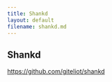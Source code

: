 ```yaml
---
title: Shankd
layout: default
filename: shankd.md
--- 
```


## Shankd
<p><a href="https://github.com/giteliot/shankd">https://github.com/giteliot/shankd</a></p>